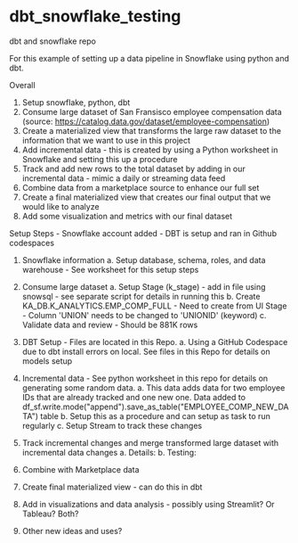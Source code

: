 # dbt_snowflake_testing
dbt and snowflake repo

For this example of setting up a data pipeline in Snowflake using python and dbt.

Overall 
1.  Setup snowflake, python, dbt
2.  Consume large dataset of San Fransisco employee compensation data (source:  https://catalog.data.gov/dataset/employee-compensation)
3.  Create a materialized view that transforms the large raw dataset to the information that we want to use in this project
4.  Add incremental data - this is created by using a Python worksheet in Snowflake and setting this up a procedure
5.  Track and add new rows to the total dataset by adding in our incremental data - mimic a daily or streaming data feed
6.  Combine data from a marketplace source to enhance our full set
7.  Create a final materialized view that creates our final output that we would like to analyze
8.  Add some visualization and metrics with our final dataset

Setup Steps - Snowflake account added - DBT is setup and ran in Github codespaces
1.  Snowflake information
  a. Setup database, schema, roles, and data warehouse - See worksheet for this setup steps
  
2.  Consume large dataset
  a.  Setup Stage (k_stage) - add in file using snowsql - see separate script for details in running this
  b.  Create KA_DB.K_ANALYTICS.EMP_COMP_FULL - Need to create from UI Stage - Column 'UNION' needs to be changed to 'UNIONID' (keyword)
  c.  Validate data and review - Should be 881K rows

3.  DBT Setup - Files are located in this Repo.
  a. Using a GitHub Codespace due to dbt install errors on local.  See files in this Repo for details on models setup

4.  Incremental data - See python worksheet in this repo for details on generating some random data.
 a.  This data adds data for two employee IDs that are already tracked and one new one.  Data added to df_sf.write.mode("append").save_as_table("EMPLOYEE_COMP_NEW_DATA") table
 b.  Setup this as a procedure and can setup as task to run regularly
 c.  Setup Stream to track these changes   

5.  Track incremental changes and merge transformed large dataset with incremental data changes
 a.  Details:
 b.  Testing:

6.  Combine with Marketplace data

7.  Create final materialized view - can do this in dbt

8.  Add in visualizations and data analysis - possibly using Streamlit?  Or Tableau?  Both?

9.  Other new ideas and uses?
